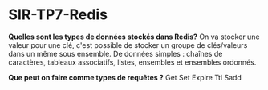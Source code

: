# SIR-TP7-Redis

<b>Quelles sont les types de données stockés dans Redis?</b> 
  On va stocker une valeur pour une clé, c'est possible de stocker un groupe de clés/valeurs dans un même sous ensemble.
  De données simples : chaînes de caractères, tableaux associatifs, listes, ensembles et ensembles ordonnés.

<b>Que peut on faire comme types de requêtes ?</b>
Get
Set
Expire
Ttl
Sadd
